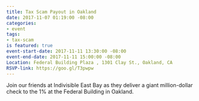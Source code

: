 ```yaml
---
title: Tax Scam Payout in Oakland
date: 2017-11-07 01:19:00 -08:00
categories:
- event
tags:
- tax-scam
is featured: true
event-start-date: 2017-11-11 13:30:00 -08:00
event-end-date: 2017-11-11 15:00:00 -08:00
Location: Federal Building Plaza , 1301 Clay St., Oakland, CA
RSVP-link: https://goo.gl/T3pwpw
---
```


Join our friends at Indivisible East Bay as they deliver a giant million-dollar check to the 1% at the Federal Building in Oakland.
